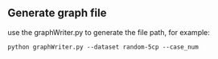 ## Generate graph file

use the graphWriter.py to generate the file path, for example:

```
python graphWriter.py --dataset random-5cp --case_num
```

